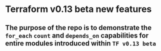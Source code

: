# Terraform v0.13 beta new features

## The purpose of the repo is to demonstrate the `for_each` `count` and `depends_on` capabilities for entire modules introduced within `TF v0.13 beta`
